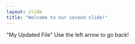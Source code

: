 ```yaml
---
layout: slide
title: "Welcome to our second slide!"
---
```

"My Updated File"
Use the left arrow to go back!
